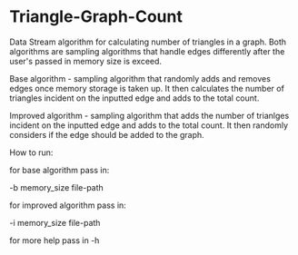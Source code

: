 # Triangle-Graph-Count
Data Stream algorithm for calculating number of triangles in a graph. Both algorithms are sampling algorithms that handle edges differently after the user's passed in memory size is exceed.

Base algorithm - sampling algorithm that randomly adds and removes edges once memory storage is taken up. It then calculates the number of triangles incident on the inputted edge and adds to the total count.

Improved algorithm - sampling algorithm that adds the number of trianlges incident on the inputted edge and adds to the total count. It then randomly considers if the edge should be added to the graph.

How to run:

for base algorithm pass in:

-b memory_size file-path

for improved algorithm pass in:

-i memory_size file-path

for more help pass in -h

